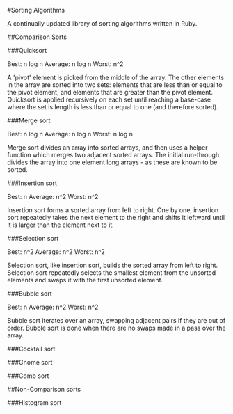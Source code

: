 #Sorting Algorithms

A continually updated library of sorting algorithms written in Ruby.

##Comparison Sorts

###Quicksort

Best: n log n
Average: n log n
Worst: n^2

A 'pivot' element is picked from the middle of the array. The other elements in the array are sorted into two sets: elements that are less than or equal to the pivot element, and elements that are greater than the pivot element. Quicksort is applied recursively on each set until reaching a base-case where the set is length is less than or equal to one (and therefore sorted).

###Merge sort

Best: n log n
Average: n log n
Worst: n log n

Merge sort divides an array into sorted arrays, and then uses a helper function which merges two adjacent sorted arrays. The initial run-through divides the array into one element long arrays - as these are known to be sorted.  


###Insertion sort

Best: n
Average: n^2
Worst: n^2

Insertion sort forms a sorted array from left to right. One by one, insertion sort repeatedly takes the next element to the right and shifts it leftward until it is larger than the element next to it.

###Selection sort

Best: n^2
Average: n^2
Worst: n^2

Selection sort, like insertion sort, builds the sorted array from left to right. Selection sort repeatedly selects the smallest element from the unsorted elements and swaps it with the first unsorted element.

###Bubble sort

Best: n
Average: n^2
Worst: n^2

Bubble sort iterates over an array, swapping adjacent pairs if they are out of order. Bubble sort is done when there are no swaps made in a pass over the array. 

###Cocktail sort  

###Gnome sort

###Comb sort

##Non-Comparison sorts

###Histogram sort
